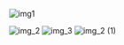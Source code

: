 ![img1](https://github.com/Ahmad61-6/Ostad_Flutter_Course/assets/130034466/f177b5d0-ea6e-4f6d-9843-cd8ff7235115)

![img_2](https://github.com/Ahmad61-6/Ostad_Flutter_Course/assets/130034466/54c53acc-98e1-4942-a9f5-69f8e3053fc3)
![img_3](https://github.com/Ahmad61-6/Ostad_Flutter_Course/assets/130034466/823c790e-e024-4201-8a66-306bcf078438)
![img_2 (1)](https://github.com/Ahmad61-6/Ostad_Flutter_Course/assets/130034466/77819974-7950-4862-9be0-53e30b837b63)
